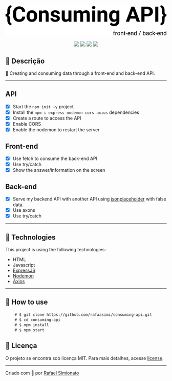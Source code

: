 <p align='center'><img src="./img/logo.svg"/></p>
<p align='center'>
<img src="https://img.shields.io/github/repo-size/rafaasimi/consuming-api">
<img src="https://img.shields.io/github/languages/count/rafaasimi/consuming-api">
<img src="https://img.shields.io/github/last-commit/rafaasimi/consuming-api">
<img src="https://img.shields.io/github/license/rafaasimi/consuming-api">
</p>

## 🔖 Descrição
<p>💾 Creating and consuming data through a front-end and back-end API.<p>

---

## API
- [X] Start the `npm init -y` project
- [X] Install the `npm i express nodemon cors axios` dependencies
- [X] Create a route to access the API
- [X] Enable CORS
- [X] Enable the nodemon to restart the server

## Front-end
- [X] Use fetch to consume the back-end API
- [X] Use try/catch
- [X] Show the answer/information on the screen

## Back-end
- [X] Serve my backend API with another API using [jsonplaceholder](https://jsonplaceholder.typicode.com/) with false data.
- [X] Use axons
- [X] Use try/catch

---

## 🚀 Technologies
This project is using the following technologies:
- HTML
- Javascript
- [ExpressJS](https://expressjs.com/pt-br/)
- [Nodemon](https://nodemon.io/)
- [Axios](https://github.com/axios/axios)

---

## 🎲 How to use
		# $ git clone https://github.com/rafaasimi/consuming-api.git
		# $ cd consuming-api
		# $ npm install
		# $ npm start

## 📝 Licença
<p>O projeto se encontra sob licença MIT. Para mais detalhes, acesse <a href='LICENSE'>license<a>.</p>

---
<p>Criado com 💙 por <a href='https://github.com/rafaasimi/' target='_blank'>Rafael Simionato</a></p>

